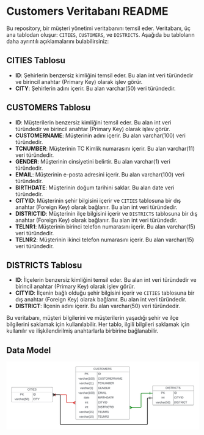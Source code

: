 # Customers Veritabanı README

Bu repository, bir müşteri yönetimi veritabanını temsil eder. Veritabanı, üç ana tablodan oluşur: `CITIES`, `CUSTOMERS`, ve `DISTRICTS`. Aşağıda bu tabloların daha ayrıntılı açıklamalarını bulabilirsiniz:

## CITIES Tablosu

- **ID**: Şehirlerin benzersiz kimliğini temsil eder. Bu alan int veri türündedir ve birincil anahtar (Primary Key) olarak işlev görür.
- **CITY**: Şehirlerin adını içerir. Bu alan varchar(50) veri türündedir.

## CUSTOMERS Tablosu

- **ID**: Müşterilerin benzersiz kimliğini temsil eder. Bu alan int veri türündedir ve birincil anahtar (Primary Key) olarak işlev görür.
- **CUSTOMERNAME**: Müşterinin adını içerir. Bu alan varchar(100) veri türündedir.
- **TCNUMBER**: Müşterinin TC Kimlik numarasını içerir. Bu alan varchar(11) veri türündedir.
- **GENDER**: Müşterinin cinsiyetini belirtir. Bu alan varchar(1) veri türündedir.
- **EMAIL**: Müşterinin e-posta adresini içerir. Bu alan varchar(100) veri türündedir.
- **BIRTHDATE**: Müşterinin doğum tarihini saklar. Bu alan date veri türündedir.
- **CITYID**: Müşterinin şehir bilgisini içerir ve `CITIES` tablosuna bir dış anahtar (Foreign Key) olarak bağlanır. Bu alan int veri türündedir.
- **DISTRICTID**: Müşterinin ilçe bilgisini içerir ve `DISTRICTS` tablosuna bir dış anahtar (Foreign Key) olarak bağlanır. Bu alan int veri türündedir.
- **TELNR1**: Müşterinin birinci telefon numarasını içerir. Bu alan varchar(15) veri türündedir.
- **TELNR2**: Müşterinin ikinci telefon numarasını içerir. Bu alan varchar(15) veri türündedir.

## DISTRICTS Tablosu

- **ID**: İlçelerin benzersiz kimliğini temsil eder. Bu alan int veri türündedir ve birincil anahtar (Primary Key) olarak işlev görür.
- **CITYID**: İlçenin bağlı olduğu şehir bilgisini içerir ve `CITIES` tablosuna bir dış anahtar (Foreign Key) olarak bağlanır. Bu alan int veri türündedir.
- **DISTRICT**: İlçenin adını içerir. Bu alan varchar(50) veri türündedir.

Bu veritabanı, müşteri bilgilerini ve müşterilerin yaşadığı şehir ve ilçe bilgilerini saklamak için kullanılabilir. Her tablo, ilgili bilgileri saklamak için kullanılır ve ilişkilendirilmiş anahtarlarla birbirine bağlanabilir.

## Data Model
![alt text](https://github.com/metincanayar/SQL/blob/main/Customer%20Database/Customers%20Data%20Model.jpeg)
